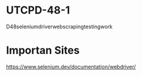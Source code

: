 # UTCPD-48-1
D48seleniumdriverwebscrapingtestingwork

# Importan Sites

https://www.selenium.dev/documentation/webdriver/